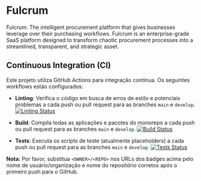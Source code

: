 # Fulcrum
Fulcrum: The intelligent procurement platform that gives businesses leverage over their purchasing workflows.  Fulcrum is an enterprise-grade SaaS platform designed to transform chaotic procurement processes into a streamlined, transparent, and strategic asset.

## Continuous Integration (CI)

Este projeto utiliza GitHub Actions para integração contínua. Os seguintes workflows estão configurados:

- **Linting**: Verifica o código em busca de erros de estilo e potenciais problemas a cada push ou pull request para as branches `main` e `develop`.
  [![Linting Status](https://github.com/<OWNER>/<REPO>/actions/workflows/lint.yml/badge.svg)](https://github.com/<OWNER>/<REPO>/actions/workflows/lint.yml)

- **Build**: Compila todas as aplicações e pacotes do monorepo a cada push ou pull request para as branches `main` e `develop`.
  [![Build Status](https://github.com/<OWNER>/<REPO>/actions/workflows/build.yml/badge.svg)](https://github.com/<OWNER>/<REPO>/actions/workflows/build.yml)

- **Tests**: Executa os scripts de teste (atualmente placeholders) a cada push ou pull request para as branches `main` e `develop`.
  [![Tests Status](https://github.com/<OWNER>/<REPO>/actions/workflows/test.yml/badge.svg)](https://github.com/<OWNER>/<REPO>/actions/workflows/test.yml)

**Nota:** Por favor, substitua `<OWNER>/<REPO>` nos URLs dos badges acima pelo nome de usuário/organização e nome do repositório corretos após o primeiro push para o GitHub.

